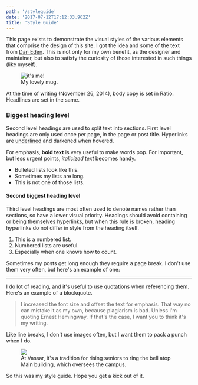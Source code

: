 ```yaml
---
path: '/styleguide'
date: '2017-07-12T17:12:33.962Z'
title: 'Style Guide'
---
```


This page exists to demonstrate the visual styles of the various elements that comprise the design of this site. I got the idea and some of the text from [Dan Eden](http://daneden.com/styleguide). This is not only for my own benefit, as the designer and maintainer, but also to satisfy the curiosity of those interested in such things (like myself).

<figure><img  src="http://cdn.roginfarrer.com/rogin-avatar.jpg" alt="it's me!" />
<figcaption>My lovely mug.</figcaption>
</figure>

At the time of writing (November 26, 2014), body copy is set in Ratio. Headlines are set in the same.

### Biggest heading level

Second level headings are used to split text into sections. First level headings are only used once per page, in the page or post title. Hyperlinks are [underlined](/) and darkened when hovered.

For emphasis, **bold text** is very useful to make words pop. For important, but less urgent points, _italicized text_ becomes handy.

- Bulleted lists look like this.
- Sometimes my lists are long.
- This is not one of those lists.

#### Second biggest heading level

Third level headings are most often used to denote names rather than sections, so have a lower visual priority. Headings should avoid containing or being themselves hyperlinks, but when this rule is broken, heading hyperlinks do not differ in style from the heading itself.

1. This is a numbered list.
2. Numbered lists are useful.
3. Especially when one knows how to count.

Sometimes my posts get long enough they require a page break. I don't use them very often, but here's an example of one:

<hr />

I do lot of reading, and it's useful to use quotations when referencing them. Here's an example of a blockquote.

> I increased the font size and offset the text for emphasis. That way no can mistake it as my own, because plagiarism is bad. Unless I'm quoting Ernest Hemingway. If that's the case, I want you to think it's my writing.

Like line breaks, I don't use images often, but I want them to pack a punch when I do.

<figure class="imgbleed"><img src="http://cdn.roginfarrer.com/aboutrogin.jpeg" />
<figcaption>At Vassar, it's a tradition for rising seniors to ring the bell atop Main building, which oversees the campus.</figcaption></figure>

So this was my style guide. Hope you get a kick out of it.
